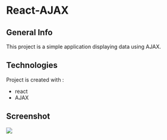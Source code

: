 # React-AJAX

## General Info
This project is a simple application displaying data using AJAX.

## Technologies
Project is created with :
* react
* AJAX

## Screenshot
<img src = "https://user-images.githubusercontent.com/48890162/82643285-3fe0db80-9bdd-11ea-87bf-5f09fcc37654.png">
